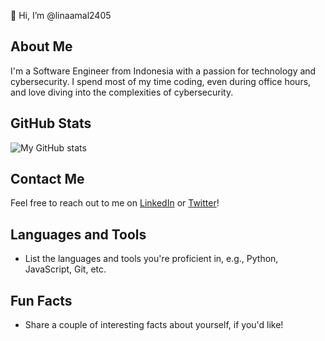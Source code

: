 👋 Hi, I’m @linaamal2405

## About Me
I'm a Software Engineer from Indonesia with a passion for technology and cybersecurity. I spend most of my time coding, even during office hours, and love diving into the complexities of cybersecurity.

## GitHub Stats
![My GitHub stats](https://github-readme-stats.vercel.app/api?username=linaamal2405&show_icons=true&theme=radical)

## Contact Me
Feel free to reach out to me on [LinkedIn](https://www.linkedin.com/in/linaamal2405/) or [Twitter](https://twitter.com/linaamal2405/)!

## Languages and Tools
- List the languages and tools you're proficient in, e.g., Python, JavaScript, Git, etc.

## Fun Facts
- Share a couple of interesting facts about yourself, if you'd like!
